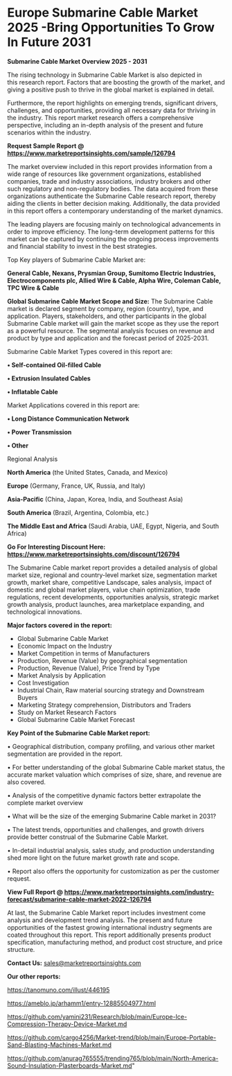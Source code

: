  # Europe Submarine Cable Market 2025 -Bring Opportunities To Grow In Future 2031

<Strong> Submarine Cable Market Overview 2025 - 2031</strong>

The rising technology in Submarine Cable Market is also depicted in this research report. Factors that are boosting the growth of the market, and giving a positive push to thrive in the global market is explained in detail.

Furthermore, the report highlights on emerging trends, significant drivers, challenges, and opportunities, providing all necessary data for thriving in the industry. This report market research offers a comprehensive perspective, including an in-depth analysis of the present and future scenarios within the industry.

<strong>Request Sample Report @ <a href=https://www.marketreportsinsights.com/sample/126794>https://www.marketreportsinsights.com/sample/126794</a></strong>

The market overview included in this report provides information from a wide range of resources like government organizations, established companies, trade and industry associations, industry brokers and other such regulatory and non-regulatory bodies. The data acquired from these organizations authenticate the Submarine Cable research report, thereby aiding the clients in better decision making. Additionally, the data provided in this report offers a contemporary understanding of the market dynamics.

The leading players are focusing mainly on technological advancements in order to improve efficiency. The long-term development patterns for this market can be captured by continuing the ongoing process improvements and financial stability to invest in the best strategies.

Top Key players of Submarine Cable Market are:

<strong>General Cable, Nexans, Prysmian Group, Sumitomo Electric Industries, Electrocomponents plc, Allied Wire & Cable, Alpha Wire, Coleman Cable, TPC Wire & Cable</strong>

<strong><b>Global Submarine Cable Market Scope and Size:</b></strong>
The Submarine Cable market is declared segment by company, region (country), type, and application. Players, stakeholders, and other participants in the global Submarine Cable market will gain the market scope as they use the report as a powerful resource. The segmental analysis focuses on revenue and product by type and application and the forecast period of 2025-2031.

Submarine Cable Market Types covered in this report are:

<strong>• Self-contained Oil-filled Cable

• Extrusion Insulated Cables

• Inflatable Cable</strong>

Market Applications covered in this report are:

<strong>• Long Distance Communication Network

• Power Transmission

• Other</strong> 

Regional Analysis

<strong>North America</strong> (the United States, Canada, and Mexico)

<strong>Europe</strong> (Germany, France, UK, Russia, and Italy)

<strong>Asia-Pacific</strong> (China, Japan, Korea, India, and Southeast Asia)

<strong>South America</strong> (Brazil, Argentina, Colombia, etc.)

<strong>The Middle East and Africa</strong> (Saudi Arabia, UAE, Egypt, Nigeria, and South Africa)

<strong>Go For Interesting Discount Here: <a href=https://www.marketreportsinsights.com/discount/126794>https://www.marketreportsinsights.com/discount/126794</a></strong>

The Submarine Cable market report provides a detailed analysis of global market size, regional and country-level market size, segmentation market growth, market share, competitive Landscape, sales analysis, impact of domestic and global market players, value chain optimization, trade regulations, recent developments, opportunities analysis, strategic market growth analysis, product launches, area marketplace expanding, and technological innovations.

<strong><b>Major factors covered in the report:</b></strong>
<ul>
  <li>Global Submarine Cable Market </li>
  <li>Economic Impact on the Industry</li>
  <li>Market Competition in terms of Manufacturers</li>
  <li>Production, Revenue (Value) by geographical segmentation</li>
  <li>Production, Revenue (Value), Price Trend by Type</li>
  <li>Market Analysis by Application</li>
  <li>Cost Investigation</li>
  <li>Industrial Chain, Raw material sourcing strategy and Downstream Buyers</li>
  <li>Marketing Strategy comprehension, Distributors and Traders</li>
  <li>Study on Market Research Factors</li>
  <li>Global Submarine Cable Market Forecast</li>
</ul>

<strong><b>Key Point of the Submarine Cable Market report:</b></strong>

• Geographical distribution, company profiling, and various other market segmentation are provided in the report.

• For better understanding of the global Submarine Cable market status, the accurate market valuation which comprises of size, share, and revenue are also covered.

• Analysis of the competitive dynamic factors better extrapolate the complete market overview

• What will be the size of the emerging Submarine Cable market in 2031?

• The latest trends, opportunities and challenges, and growth drivers provide better construal of the Submarine Cable Market.

• In-detail industrial analysis, sales study, and production understanding shed more light on the future market growth rate and scope.

• Report also offers the opportunity for customization as per the customer request.

<strong><b>View Full Report @ <a href=https://www.marketreportsinsights.com/industry-forecast/submarine-cable-market-2022-126794>https://www.marketreportsinsights.com/industry-forecast/submarine-cable-market-2022-126794</a></b></strong>


At last, the Submarine Cable Market report includes investment come analysis and development trend analysis. The present and future opportunities of the fastest growing international industry segments are coated throughout this report. This report additionally presents product specification, manufacturing method, and product cost structure, and price structure.

<strong>Contact Us:</strong>
sales@marketreportsinsights.com

<strong>Our other reports:</strong>

<a href=https://tanomuno.com/illust/446195>https://tanomuno.com/illust/446195</a>

<a href=https://ameblo.jp/arhamm1/entry-12885504977.html>https://ameblo.jp/arhamm1/entry-12885504977.html</a>

<a href=https://github.com/yamini231/Research/blob/main/Europe-Ice-Compression-Therapy-Device-Market.md>https://github.com/yamini231/Research/blob/main/Europe-Ice-Compression-Therapy-Device-Market.md</a>

<a href=https://github.com/cargo4256/Market-trend/blob/main/Europe-Portable-Sand-Blasting-Machines-Market.md>https://github.com/cargo4256/Market-trend/blob/main/Europe-Portable-Sand-Blasting-Machines-Market.md</a>

<a href=https://github.com/anurag765555/trending765/blob/main/North-America-Sound-Insulation-Plasterboards-Market.md>https://github.com/anurag765555/trending765/blob/main/North-America-Sound-Insulation-Plasterboards-Market.md</a>"
